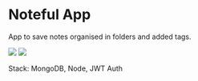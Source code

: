 Noteful App
============================
App to save notes organised in folders and added tags. 

 <IMG SRC="https://res.cloudinary.com/victoriadaugpage/image/upload/v1532720460/Screen_Shot_2018-07-27_at_20.39.47.png">
 <IMG SRC="https://res.cloudinary.com/victoriadaugpage/image/upload/v1532720460/Screen_Shot_2018-07-27_at_20.37.54.png">

Stack: MongoDB, Node, JWT Auth
